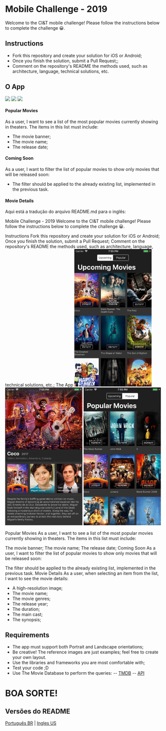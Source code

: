 # Mobile Challenge - 2019

Welcome to the CI&T mobile challenge! Please follow the instructions below to complete the challenge  😀.

## Instructions

- Fork this repository and create your solution for iOS or Android;
- Once you finish the solution, submit a Pull Request;;
- Comment on the repository's README the methods used, such as architecture, language, technical solutions, etc.

## O App

<img src="screenshots/ss01.png?raw=true" width="250"> <img src="screenshots/ss02.png?raw=true" width="250"> <img src="screenshots/ss03.png?raw=true" width="250">

#### Popular Movies

As a user, I want to see a list of the most popular movies currently showing in theaters. The items in this list must include:
 - The movie banner;
 - The movie name;
 - The release date;

#### Coming Soon

As a user, I want to filter the list of popular movies to show only movies that will be released soon:
 - The filter should be applied to the already existing list, implemented in the previous task.

#### Movie Details


Aqui está a tradução do arquivo README.md para o inglês:

Mobile Challenge - 2019
Welcome to the CI&T mobile challenge! Please follow the instructions below to complete the challenge 😀.

Instructions
Fork this repository and create your solution for iOS or Android;
Once you finish the solution, submit a Pull Request;
Comment on the repository's README the methods used, such as architecture, language, technical solutions, etc.;
The App
<img src="assets/readme/ss01.png?raw=true" width="250"> <img src="assets/readme/ss02.png?raw=true" width="250"> <img src="assets/readme/ss03.png?raw=true" width="250">

Popular Movies
As a user, I want to see a list of the most popular movies currently showing in theaters. The items in this list must include:

The movie banner;
The movie name;
The release date;
Coming Soon
As a user, I want to filter the list of popular movies to show only movies that will be released soon:

The filter should be applied to the already existing list, implemented in the previous task.
Movie Details
As a user, when selecting an item from the list, I want to see the movie details:
 - A high-resolution image;
 - The movie name;
 - The movie genres;
 - The release year;
 - The duration;
 - The main cast;
 - The synopsis;
 
## Requirements
 - The app must support both Portrait and Landscape orientations;
 - Be creative! The reference images are just examples; feel free to create your own layout.
 - Use the libraries and frameworks you are most comfortable with;
 - Test your code ;D
 - Use The Movie Database to perform the queries: -- [TMDB](https://www.themoviedb.org) -- [API](https://www.themoviedb.org/documentation/api)
 
# BOA SORTE!
 
 ## Versões do README
[Português BR](./README.md) | [Ingles US](./README-en.md)